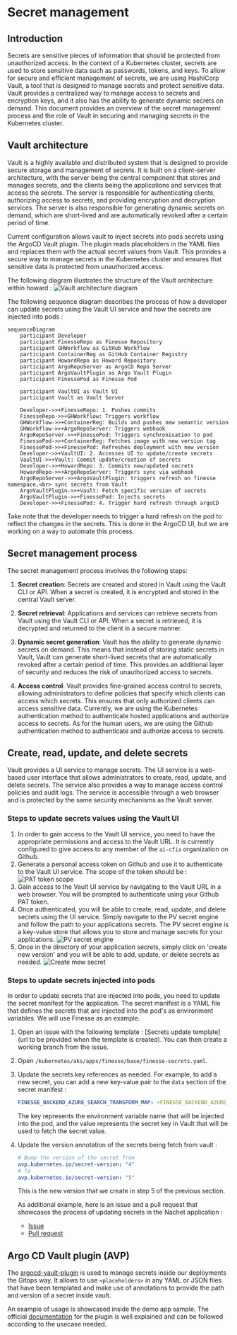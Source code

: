 # Secret management

## Introduction

Secrets are sensitive pieces of information that should be protected from
unauthorized access. In the context of a Kubernetes cluster, secrets are used to
store sensitive data such as passwords, tokens, and keys. To allow for secure
and efficient management of secrets, we are using HashiCorp Vault, a tool that
is designed to manage secrets and protect sensitive data. Vault provides a
centralized way to manage access to secrets and encryption keys, and it also has
the ability to generate dynamic secrets on demand. This document provides an
overview of the secret management process and the role of Vault in securing and
managing secrets in the Kubernetes cluster.

## Vault architecture

Vault is a highly available and distributed system that is designed to provide
secure storage and management of secrets. It is built on a client-server
architecture, with the server being the central component that stores and
manages secrets, and the clients being the applications and services that access
the secrets. The server is responsible for authenticating clients, authorizing
access to secrets, and providing encryption and decryption services. The server
is also responsible for generating dynamic secrets on demand, which are
short-lived and are automatically revoked after a certain period of time.

Current configuration allows vault to inject secrets into pods secrets using the
ArgoCD Vault plugin. The plugin reads placeholders in the YAML files and
replaces them with the actual secret values from Vault. This provides a secure
way to manage secrets in the Kubernetes cluster and ensures that sensitive data
is protected from unauthorized access.

The following diagram illustrates the structure of the Vault architecture within
howard : ![Vault architecture diagram](../img/vault-argocd-architecture.svg)

The following sequence diagram describes the process of how a developer can
update secrets using the Vault UI service and how the secrets are injected into
pods :

```mermaid
sequenceDiagram
    participant Developer
    participant FinesseRepo as Finesse Repository
    participant GHWorkflow as GitHub Workflow
    participant ContainerReg as GitHub Container Registry
    participant HowardRepo as Howard Repository
    participant ArgoRepoServer as ArgoCD Repo Server
    participant ArgoVaultPlugin as Argo Vault Plugin
    participant FinessePod as Finesse Pod

    participant VaultUI as Vault UI
    participant Vault as Vault Server

    Developer->>+FinesseRepo: 1. Pushes commits
    FinesseRepo->>+GHWorkflow: Triggers workflow
    GHWorkflow->>+ContainerReg: Builds and pushes new semantic version
    GHWorkflow->>+ArgoRepoServer: Triggers webhook
    ArgoRepoServer->>+FinessePod: Triggers synchronisation to pod
    FinessePod->>+ContainerReg: Fetches image with new version tag
    FinessePod->>+FinessePod: Refreshes deployment with new version
    Developer->>+VaultUI: 2. Accesses UI to update/create secrets
    VaultUI->>+Vault: Commit update/creation of secrets
    Developer->>+HowardRepo: 3. Commits new/updated secrets
    HowardRepo->>+ArgoRepoServer: Triggers sync via webhook
    ArgoRepoServer->>+ArgoVaultPlugin: triggers refresh on finesse namespace,<br> sync secrets from Vault
    ArgoVaultPlugin->>+Vault: Fetch specific version of secrets
    ArgoVaultPlugin->>+FinessePod: Injects secrets
    Developer->>+FinessePod: 4. Trigger hard refresh through argoCD
```

Take note that the developer needs to trigger a hard refresh on the pod to
reflect the changes in the secrets. This is done in the ArgoCD UI, but we are
working on a way to automate this process.

## Secret management process

The secret management process involves the following steps:

1. **Secret creation**: Secrets are created and stored in Vault using the Vault
   CLI or API. When a secret is created, it is encrypted and stored in the
   central Vault server.

2. **Secret retrieval**: Applications and services can retrieve secrets from
    Vault using the Vault CLI or API. When a secret is retrieved, it is
    decrypted and returned to the client in a secure manner.

3. **Dynamic secret generation**: Vault has the ability to generate dynamic
    secrets on demand. This means that instead of storing static secrets in
    Vault, Vault can generate short-lived secrets that are automatically revoked
    after a certain period of time. This provides an additional layer of
    security and reduces the risk of unauthorized access to secrets.

4. **Access control**: Vault provides fine-grained access control to secrets,
    allowing administrators to define policies that specify which clients can
    access which secrets. This ensures that only authorized clients can access
    sensitive data. Currently, we are using the Kubernetes authentication method
    to authenticate hosted applications and authorize access to secrets. As for
    the human users, we are using the Github authentication method to
    authenticate and authorize access to secrets.

## Create, read, update, and delete secrets

Vault provides a UI service to manage secrets. The UI service is a web-based
user interface that allows administrators to create, read, update, and delete
secrets. The service also provides a way to manage access control policies and
audit logs. The service is accessible through a web browser and is protected by
the same security mechanisms as the Vault server.

### Steps to update secrets values using the Vault UI

1. In order to gain access to the Vault UI service, you need to have the
   appropriate permissions and access to the Vault URL. It is currently
   configured to give access to any member of the `ai-cfia` organization on
   Github.
2. Generate a personal access token on Github and use it to authenticate to the
   Vault UI service. The scope of the token should be : ![PAT token
   scope](img/pat-token-scope.png)
3. Gain access to the Vault UI service by navigating to the Vault URL in a web
   browser. You will be prompted to authenticate using your Github PAT token.
4. Once authenticated, you will be able to create, read, update, and delete
   secrets using the UI service. Simply navigate to the PV secret engine and
   follow the path to your applications secrets. The PV secret engine is a
    key-value store that allows you to store and manage secrets for your
    applications. ![PV secret engine](../img/pv-secret-engine.png)
5. Once in the directory of your application secrets, simply click on 'create
    new version' and you will be able to add, update, or delete secrets as
    needed. ![Create mew secret](../img/create-new-secret.png)

### Steps to update secrets injected into pods

In order to update secrets that are injected into pods, you need to update the
secret manifest for the application. The secret manifest is a YAML file that
defines the secrets that are injected into the pod's as environment variables.
We will use Finesse as an example.

1. Open an issue with the following template : [Secrets update template](url to
   be provided when the template is created). You can then create a working
   branch from the issue.
2. Open `/kubernetes/aks/apps/finesse/base/finesse-secrets.yaml`.
3. Update the secrets key references as needed. For example, to add a new
   secret, you can add a new key-value pair to the `data` section of the secret
  manifest :

   ```yaml
   FINESSE_BACKEND_AZURE_SEARCH_TRANSFORM_MAP: <FINESSE_BACKEND_AZURE_SEARCH_TRANSFORM_MAP>
   ```

   The key represents the environment variable name that will be injected into the
   pod, and the value represents the secret key in Vault that will be used to fetch
   the secret value.

4. Update the version annotation of  the secrets being fetch from vault :

   ```yaml
   # Bump the version of the secret from
   avp.kubernetes.io/secret-version: "4"
   # To
   avp.kubernetes.io/secret-version: "5"
   ```

   This is the new version that we create in step 5 of the previous section.

   As additional example, here is an issue and a pull request that showcases the
   process of updating secrets in the Nachet application :

   - [Issue](https://github.com/ai-cfia/howard/issues/133)
   - [Pull request](https://github.com/ai-cfia/howard/pull/131)

## Argo CD Vault plugin (AVP)

The [argocd-vault-plugin](https://argocd-vault-plugin.readthedocs.io/en/stable/)
is used to manage secrets inside our deployments the Gitops way. It allows to
use `<placeholders>` in any YAML or JSON files that have been templated and make
use of annotations to provide the path and version of a secret inside vault.

An example of usage is showcased inside the demo app sample. The official
[documentation](https://argocd-vault-plugin.readthedocs.io/en/stable/howitworks/)
for the plugin is well explained and can be followed according to the usecase
needed.

